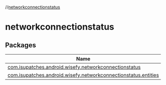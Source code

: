 //[networkconnectionstatus](index.md)

# networkconnectionstatus

## Packages

| Name |
|---|
| [com.isupatches.android.wisefy.networkconnectionstatus](networkconnectionstatus/com.isupatches.android.wisefy.networkconnectionstatus/index.md) |
| [com.isupatches.android.wisefy.networkconnectionstatus.entities](networkconnectionstatus/com.isupatches.android.wisefy.networkconnectionstatus.entities/index.md) |
